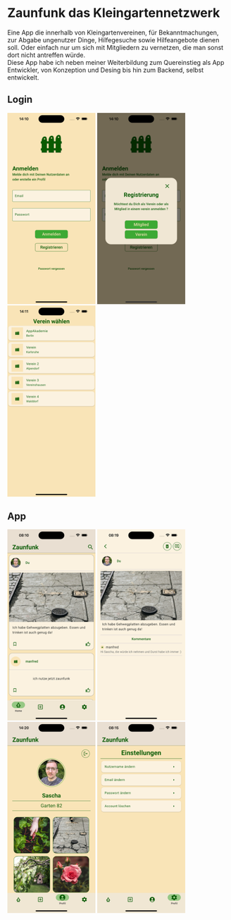 # Zaunfunk das Kleingartennetzwerk

Eine App die innerhalb von Kleingartenvereinen, für Bekanntmachungen, zur Abgabe ungenutzer Dinge, Hilfegesuche sowie Hilfeangebote dienen soll. Oder einfach nur um sich mit Mitgliedern zu vernetzen, die man sonst dort nicht antreffen würde.<br />Diese App habe ich neben meiner Weiterbildung zum Quereinstieg als App Entwickler, von Konzeption und Desing bis hin zum Backend, selbst entwickelt.

## Login

<img src="screenshots/login_screen.png" width="200" /> <img src="screenshots/role_choose.png" width="200" /> <img src="screenshots/choose_club.png" width="200" />

## App

<img src="screenshots/home_screen.png" width="200" /> <img src="screenshots/article_screen.png" width="200" /><br />
<img src="screenshots/profile_screen.png" width="200" /> <img src="screenshots/settings_screen.png" width="200" />




